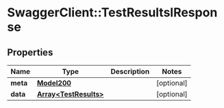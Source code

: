 # SwaggerClient::TestResultslResponse

## Properties
Name | Type | Description | Notes
------------ | ------------- | ------------- | -------------
**meta** | [**Model200**](Model200.md) |  | [optional] 
**data** | [**Array&lt;TestResults&gt;**](TestResults.md) |  | [optional] 

